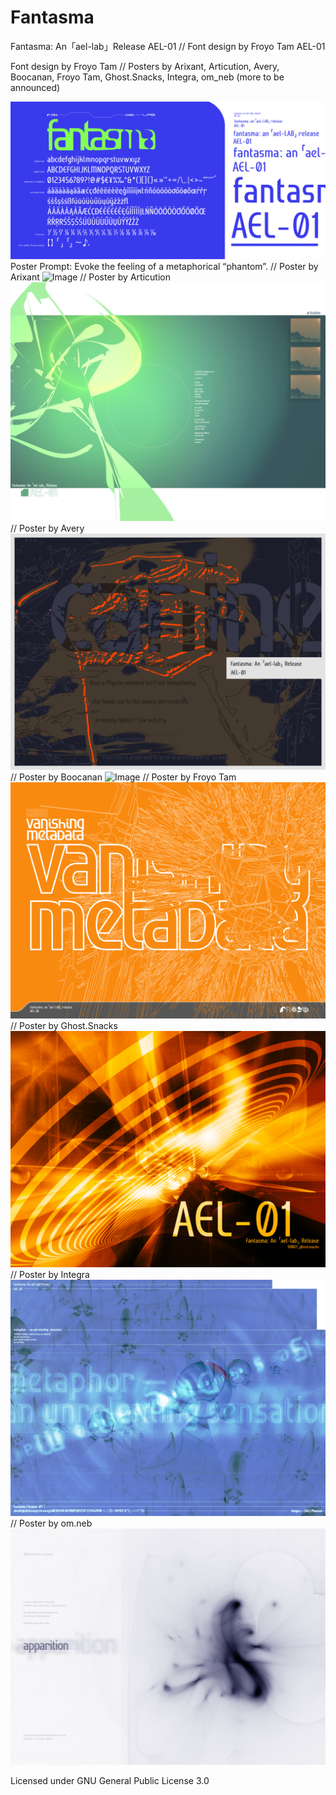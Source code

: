 # Fantasma
Fantasma: An「ael-lab」Release AEL-01 // Font design by Froyo Tam
AEL-01

Font design by Froyo Tam // Posters by Arixant, Articution, Avery, Boocanan, Froyo Tam, Ghost.Snacks, Integra, om_neb (more to be announced)

![Image](https://raw.githubusercontent.com/froyotam/fantasma/main/documentation/fantasmaspecimen_indexedcolor.png)
Poster Prompt: Evoke the feeling of a metaphorical “phantom”.
// Poster by Arixant
![Image](https://raw.githubusercontent.com/froyotam/fantasma/main/documentation/arixant-fantasma-sunbleached-new.png)
// Poster by Articution 
![Image](https://raw.githubusercontent.com/froyotam/fantasma/main/documentation/fantasma-poster-arti.png)
// Poster by Avery
![Image](https://raw.githubusercontent.com/froyotam/Fantasma/main/documentation/avery_canine_2.png)
// Poster by Boocanan
![Image](https://raw.githubusercontent.com/froyotam/fantasma/main/documentation/BoocananFantasmaPosterCMYK300dpi.png)
// Poster by Froyo Tam
![Image](https://raw.githubusercontent.com/froyotam/fantasma/main/documentation/vanishingmetadata_indexed.png)
// Poster by Ghost.Snacks
![Image](https://raw.githubusercontent.com/froyotam/fantasma/main/documentation/110821_ghostsnacks.jpeg)
// Poster by Integra
![Image](https://raw.githubusercontent.com/froyotam/fantasma/main/documentation/ArteLabore_Fantasma_Poster_Integra_Print_3.jpeg)
// Poster by om.neb
![Image](https://raw.githubusercontent.com/froyotam/Fantasma/main/documentation/Apparition_FantasmaPoster_Fixed.png)

Licensed under GNU General Public License 3.0
